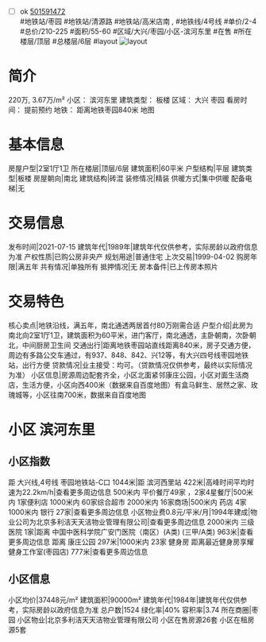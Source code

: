 - [ ] ok [501591472](https://bj.5i5j.com/ershoufang/501591472.html)  
 #地铁站/枣园 #地铁站/清源路 #地铁站/高米店南 ,  #地铁线/4号线
#单价/2-4 #总价/210-225 #面积/55-60   #区域/大兴/枣园/小区-滨河东里 #在售 #所在楼层/顶层 #总楼层/6层 #layout 
![layout](http://image2a.5i5j.com/bdir/layout/da0782d1003041b1a4825d64c5ce7f84.jpg_P5.jpg) 
# 简介 
 220万,  3.67万/m² 
小区： 滨河东里
建筑类型： 板楼
区域： 大兴 枣园
看房时间： 提前预约
地铁： 距离地铁枣园840米 地图
# 基本信息 
 房屋户型|2室1厅1卫
所在楼层|顶层/6层
建筑面积|60平米
户型结构|平层
建筑类型|板楼
房屋朝向|南北
建筑结构|砖混
装修情况|精装
供暖方式|集中供暖
配备电梯|无
# 交易信息 
 发布时间|2021-07-15
建筑年代|1989年|建筑年代仅供参考，实际房龄以政府信息为准
产权性质|已购公房非央产
规划用途|普通住宅
上次交易|1999-04-02
购房年限|满五年
共有情况|单独所有
抵押情况|无
房本备件|已上传房本照片
# 交易特色 
 核心卖点|地铁沿线，满五年，南北通透两居首付80万刚需合适
户型介绍|此房为南北向2室1厅1卫，建筑面积为60平米，进门客厅，南北通透，主卧朝南，次卧朝北，中间厨房卫生间
交通出行|距离地铁枣园站直线距离840米，房子交通方便，周边有多路公交车通过，有937、848、842、兴12等，有大兴四号线枣园地铁站，出行方便
贷款情况|业主接受：均可。（贷款情况仅供参考，最终以实际情况为准）
小区信息|房源周边配套齐全，小区北面紧邻康庄公园，小区对面生活商店，生活方便，小区向西400米（数据来自百度地图）有盒马鲜生、居然之家、玫瑰城等，小区往南700米，数据来自百度地图
# 小区 滨河东里
## 小区指数 
 距 大兴线,4号线 枣园地铁站-C口 1044米|距 滨河西里站 422米|高峰时间平均时速为22.2km/h|查看更多周边信息
500米内 平价餐厅49家 ，2家4星餐厅|500米内 1家便利店
1000米内 60家综合超市
2000米内 16家商场|500米内 药店 4家
1000米内 银行 27家|查看更多周边信息
小区物业费0.8元/平米/月|1994年建成|物业公司为北京多利洁天天洁物业管理有限公司|查看更多周边信息
2000米内 三级医院 1家|距离 中国中医科学院广安门医院（南区）(A类) (三甲/A类) 963米|查看更多周边信息
距离 康庄公园 297米|1000米内 23家 健身房
距离最近健身房享耀健身工作室(枣园店) 777米|查看更多周边信息
## 小区信息 
 小区均价|37448元/m²
建筑面积|90000m²
建筑年代|1984年|建筑年代仅供参考，实际房龄以政府信息为准
总户数|1524
绿化率|40%
容积率|3.74
所在商圈|枣园
小区物业|北京多利洁天天洁物业管理有限公司
小区在售房源26套
小区在租房源5套
